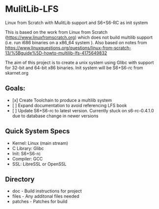 # MulitLib-LFS
Linux from Scratch with MulitLib support and S6+S6-RC as init system

This is based on the work from Linux from Scratch (https://www.linuxfromscratch.org) which does not build multilib support (i.e. run i686 binaries on a x86_64 system ). Also based on notes from https://www.linuxquestions.org/questions/linux-from-scratch-13/%5Bguide%5D-howto-multilib-lfs-4175649832

The aim of this project is to create a unix system using Glibc with support for 32-bit and 64-bit x86 binaries. Init system will be S6+S6-rc from skarnet.org

## Goals:
<ul>
<li> [x] Create Toolchain to produce a multilib system</li>
<li> [ ] Expand documentation to avoid referencing LFS book</li>
<li> [ ] Update S6+S6-rc to latest version. Currently stuck on s6-rc-0.4.1.0 due to database change in newer versions</li>
</ul>

## Quick System Specs
<ul>
<li> Kernel: Linux (main stream) </li>
<li> C Library: Glibc </li>
<li> Init: S6+S6-rc </li>
<li> Compiler: GCC </li>
<li> SSL: LibreSSL or OpenSSL </li>
</ul>

## Directory
<ul>
<li>doc - Build instructions for project</li>
<li>files - Any additonal files needed</li>
<li>patches - Patches for build </li>
</ul>
